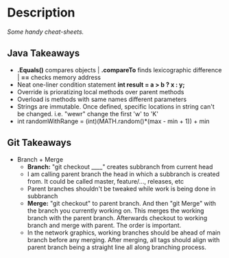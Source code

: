 # Description

*Some handy cheat-sheets.*

## Java Takeaways
- **.Equals()** compares objects | **.compareTo** finds lexicographic difference | **==** checks memory address
- Neat one-liner condition statement **int result = a > b ? x : y;**
- Override is prioratizing local methods over parent methods
- Overload is methods with same names different parameters
- Strings are immutable. Once defined, specific locations in string can't be changed. i.e. "wewr" change the first 'w' to 'K'
- int randomWithRange = (int)(MATH.random()*(max - min + 1)) + min

## Git Takeaways
- Branch + Merge
    - **Branch:** "git checkout ____" creates subbranch from current head
    - I am calling parent branch the head in which a subbranch is created from. It could be called master, feature/..., releases, etc
    - Parent branches shouldn't be tweaked while work is being done in subbranch
    - **Merge:** "git checkout" to parent branch. And then "git Merge" with the branch you currently working on. This merges the working branch with the parent branch. Afterwards checkout to working branch and merge with parent. The order is important.
    - In the network graphics, working branches should be ahead of main branch before any merging. After merging, all tags should align with parent branch being a straight line all along branching process.
